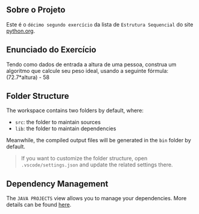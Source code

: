 ## Sobre o Projeto

Este é o `décimo segundo exercício` da lista de `Estrutura Sequencial` do site [python.org](https://wiki.python.org.br/EstruturaSequencial).

## Enunciado do Exercício

Tendo como dados de entrada a altura de uma pessoa, construa um algoritmo que calcule seu peso ideal, usando a seguinte fórmula: (72.7*altura) - 58

## Folder Structure

The workspace contains two folders by default, where:

- `src`: the folder to maintain sources
- `lib`: the folder to maintain dependencies

Meanwhile, the compiled output files will be generated in the `bin` folder by default.

> If you want to customize the folder structure, open `.vscode/settings.json` and update the related settings there.

## Dependency Management

The `JAVA PROJECTS` view allows you to manage your dependencies. More details can be found [here](https://github.com/microsoft/vscode-java-dependency#manage-dependencies).